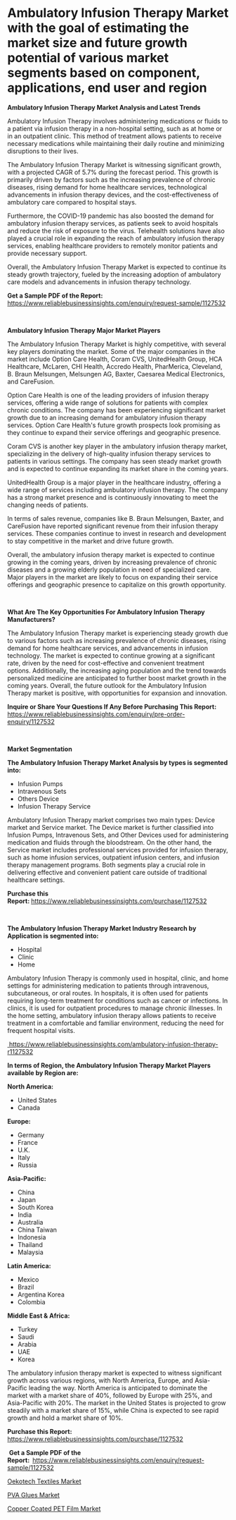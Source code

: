<p><h1>Ambulatory Infusion Therapy Market with the goal of estimating the market size and future growth potential of various market segments based on component, applications, end user and region</h1></p><p><strong>Ambulatory Infusion Therapy Market Analysis and Latest Trends</strong></p>
<p><p>Ambulatory Infusion Therapy involves administering medications or fluids to a patient via infusion therapy in a non-hospital setting, such as at home or in an outpatient clinic. This method of treatment allows patients to receive necessary medications while maintaining their daily routine and minimizing disruptions to their lives.</p><p>The Ambulatory Infusion Therapy Market is witnessing significant growth, with a projected CAGR of 5.7% during the forecast period. This growth is primarily driven by factors such as the increasing prevalence of chronic diseases, rising demand for home healthcare services, technological advancements in infusion therapy devices, and the cost-effectiveness of ambulatory care compared to hospital stays.</p><p>Furthermore, the COVID-19 pandemic has also boosted the demand for ambulatory infusion therapy services, as patients seek to avoid hospitals and reduce the risk of exposure to the virus. Telehealth solutions have also played a crucial role in expanding the reach of ambulatory infusion therapy services, enabling healthcare providers to remotely monitor patients and provide necessary support.</p><p>Overall, the Ambulatory Infusion Therapy Market is expected to continue its steady growth trajectory, fueled by the increasing adoption of ambulatory care models and advancements in infusion therapy technology.</p></p>
<p><strong>Get a Sample PDF of the Report:&nbsp;</strong> <a href="https://www.reliablebusinessinsights.com/enquiry/request-sample/1127532">https://www.reliablebusinessinsights.com/enquiry/request-sample/1127532</a></p>
<p>&nbsp;</p>
<p><strong>Ambulatory Infusion Therapy Major Market Players</strong></p>
<p><p>The Ambulatory Infusion Therapy Market is highly competitive, with several key players dominating the market. Some of the major companies in the market include Option Care Health, Coram CVS, UnitedHealth Group, HCA Healthcare, McLaren, CHI Health, Accredo Health, PharMerica, Cleveland, B. Braun Melsungen, Melsungen AG, Baxter, Caesarea Medical Electronics, and CareFusion.</p><p>Option Care Health is one of the leading providers of infusion therapy services, offering a wide range of solutions for patients with complex chronic conditions. The company has been experiencing significant market growth due to an increasing demand for ambulatory infusion therapy services. Option Care Health's future growth prospects look promising as they continue to expand their service offerings and geographic presence.</p><p>Coram CVS is another key player in the ambulatory infusion therapy market, specializing in the delivery of high-quality infusion therapy services to patients in various settings. The company has seen steady market growth and is expected to continue expanding its market share in the coming years.</p><p>UnitedHealth Group is a major player in the healthcare industry, offering a wide range of services including ambulatory infusion therapy. The company has a strong market presence and is continuously innovating to meet the changing needs of patients.</p><p>In terms of sales revenue, companies like B. Braun Melsungen, Baxter, and CareFusion have reported significant revenue from their infusion therapy services. These companies continue to invest in research and development to stay competitive in the market and drive future growth.</p><p>Overall, the ambulatory infusion therapy market is expected to continue growing in the coming years, driven by increasing prevalence of chronic diseases and a growing elderly population in need of specialized care. Major players in the market are likely to focus on expanding their service offerings and geographic presence to capitalize on this growth opportunity.</p></p>
<p>&nbsp;</p>
<p><strong>What Are The Key Opportunities For Ambulatory Infusion Therapy Manufacturers?</strong></p>
<p><p>The Ambulatory Infusion Therapy market is experiencing steady growth due to various factors such as increasing prevalence of chronic diseases, rising demand for home healthcare services, and advancements in infusion technology. The market is expected to continue growing at a significant rate, driven by the need for cost-effective and convenient treatment options. Additionally, the increasing aging population and the trend towards personalized medicine are anticipated to further boost market growth in the coming years. Overall, the future outlook for the Ambulatory Infusion Therapy market is positive, with opportunities for expansion and innovation.</p></p>
<p><strong>Inquire or Share Your Questions If Any Before Purchasing This Report:</strong> <a href="https://www.reliablebusinessinsights.com/enquiry/pre-order-enquiry/1127532">https://www.reliablebusinessinsights.com/enquiry/pre-order-enquiry/1127532</a></p>
<p>&nbsp;</p>
<p><strong>Market Segmentation</strong></p>
<p><strong>The Ambulatory Infusion Therapy Market Analysis by types is segmented into:</strong></p>
<p><ul><li>Infusion Pumps</li><li>Intravenous Sets</li><li>Others Device</li><li>Infusion Therapy Service</li></ul></p>
<p><p>Ambulatory Infusion Therapy market comprises two main types: Device market and Service market. The Device market is further classified into Infusion Pumps, Intravenous Sets, and Other Devices used for administering medication and fluids through the bloodstream. On the other hand, the Service market includes professional services provided for infusion therapy, such as home infusion services, outpatient infusion centers, and infusion therapy management programs. Both segments play a crucial role in delivering effective and convenient patient care outside of traditional healthcare settings.</p></p>
<p><strong>Purchase this Report:&nbsp;</strong><a href="https://www.reliablebusinessinsights.com/purchase/1127532">https://www.reliablebusinessinsights.com/purchase/1127532</a></p>
<p>&nbsp;</p>
<p><strong>The Ambulatory Infusion Therapy Market Industry Research by Application is segmented into:</strong></p>
<p><ul><li>Hospital</li><li>Clinic</li><li>Home</li></ul></p>
<p><p>Ambulatory Infusion Therapy is commonly used in hospital, clinic, and home settings for administering medication to patients through intravenous, subcutaneous, or oral routes. In hospitals, it is often used for patients requiring long-term treatment for conditions such as cancer or infections. In clinics, it is used for outpatient procedures to manage chronic illnesses. In the home setting, ambulatory infusion therapy allows patients to receive treatment in a comfortable and familiar environment, reducing the need for frequent hospital visits.</p></p>
<p><a href="https://www.reliablebusinessinsights.com/ambulatory-infusion-therapy-r1127532">&nbsp;https://www.reliablebusinessinsights.com/ambulatory-infusion-therapy-r1127532</a></p>
<p><strong>In terms of Region, the Ambulatory Infusion Therapy Market Players available by Region are:</strong></p>
<p>
    <p> <strong> North America: </strong>
        <ul>
            <li>United States</li>
            <li>Canada</li>
        </ul>
        </p> 
    <p> <strong> Europe: </strong>
        <ul>
            <li>Germany</li>
            <li>France</li>
            <li>U.K.</li>
            <li>Italy</li>
            <li>Russia</li>
        </ul>
        </p> 
    <p> <strong> Asia-Pacific: </strong>
        <ul>
            <li>China</li>
            <li>Japan</li>
            <li>South Korea</li>
            <li>India</li>
            <li>Australia</li>
            <li>China Taiwan</li>
            <li>Indonesia</li>
            <li>Thailand</li>
            <li>Malaysia</li>
        </ul>
        </p> 
    <p> <strong> Latin America: </strong>
        <ul>
            <li>Mexico</li>
            <li>Brazil</li>
            <li>Argentina Korea</li>
            <li>Colombia</li>
        </ul>
        </p> 
    <p> <strong> Middle East & Africa: </strong>
        <ul>
            <li>Turkey</li>
            <li>Saudi</li>
            <li>Arabia</li>
            <li>UAE</li>
            <li>Korea</li>
        </ul>
    </p>
    </p>
<p><p>The ambulatory infusion therapy market is expected to witness significant growth across various regions, with North America, Europe, and Asia-Pacific leading the way. North America is anticipated to dominate the market with a market share of 40%, followed by Europe with 25%, and Asia-Pacific with 20%. The market in the United States is projected to grow steadily with a market share of 15%, while China is expected to see rapid growth and hold a market share of 10%.</p></p>
<p><strong>Purchase this Report: </strong><a href="https://www.reliablebusinessinsights.com/purchase/1127532">https://www.reliablebusinessinsights.com/purchase/1127532</a></p>
<p>&nbsp;<strong>Get a Sample PDF of the Report:&nbsp;&nbsp;</strong><a href="https://www.reliablebusinessinsights.com/enquiry/request-sample/1127532">https://www.reliablebusinessinsights.com/enquiry/request-sample/1127532</a></p>
<p><strong></strong></p>
<p><p><a href="https://www.linkedin.com/pulse/oekotech-textiles-market-forecasts-trends-impact-analysis-2024-4msqf">Oekotech Textiles Market</a></p><p><a href="https://www.linkedin.com/pulse/pva-glues-market-share-amp-analysis-growth-trends-forecasts-enfjf">PVA Glues Market</a></p><p><a href="https://www.linkedin.com/pulse/exploring-copper-coated-pet-film-market-dynamics-global-nkl5f">Copper Coated PET Film Market</a></p></p>